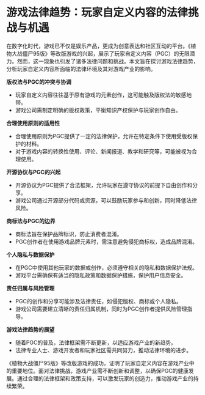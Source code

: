 # 游戏法律趋势：玩家自定义内容的法律挑战与机遇

在数字化时代，游戏已不仅是娱乐产品，更成为创意表达和社区互动的平台。《植物大战僵尸95版》等改版游戏的兴起，展示了玩家自定义内容（PGC）的无限潜力。然而，这一现象也引发了诸多法律问题和挑战。本文旨在探讨游戏法律趋势，分析玩家自定义内容所面临的法律环境及其对游戏产业的影响。

**版权法与PGC的冲突与协调**
- 玩家自定义内容往往基于原有游戏的元素创作，这可能触及版权法的敏感地带。
- 游戏公司需制定明确的版权政策，平衡知识产权保护与玩家创作自由。

**合理使用原则的适用性**
- 合理使用原则为PGC提供了一定的法律保护，允许在特定条件下使用受版权保护的材料。
- 对于游戏内容的转换性使用、评论、新闻报道、教学和研究等，可能被视为合理使用。

**开源协议与PGC的兴起**
- 开源协议为PGC提供了合法框架，允许玩家在遵守协议的前提下自由创作和分享。
- 游戏公司通过开源部分代码或资源，可以鼓励玩家参与和创新，同时降低法律风险。

**商标法与PGC的边界**
- 商标法旨在保护品牌标识，防止消费者混淆。
- PGC创作者在使用游戏品牌元素时，需注意避免侵犯商标权，造成品牌混淆。

**个人隐私与数据保护**
- 在PGC中使用其他玩家的数据或创作，必须遵守相关的隐私和数据保护法规。
- 游戏平台需确保有适当的隐私政策和数据保护措施，保护用户信息安全。

**责任归属与风险管理**
- PGC的创作和分享可能涉及法律责任，如侵犯版权、商标或个人隐私。
- 游戏公司需要建立清晰的责任归属机制，同时为PGC创作者提供风险管理指导。

**游戏法律趋势的展望**
- 随着PGC的普及，法律框架需不断更新，以适应游戏产业的新趋势。
- 法律专业人士、游戏开发者和玩家社区需共同努力，推动法律环境的进步。

《植物大战僵尸95版》等改版游戏的成功，证明了玩家自定义内容在游戏产业中的重要地位。面对法律挑战，游戏产业需不断创新和调整，以确保PGC的健康发展。通过合理的法律框架和政策支持，可以激发玩家的创造力，推动游戏产业的持续繁荣。